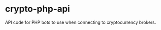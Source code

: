 crypto-php-api
==============

API code for PHP bots to use when connecting to cryptocurrency brokers.
